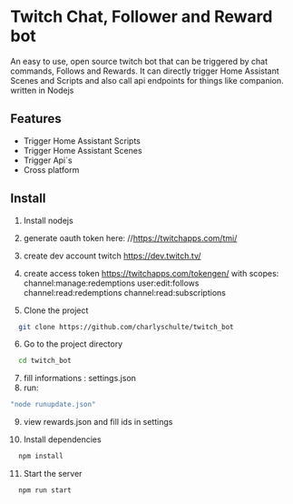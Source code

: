 
# Twitch Chat, Follower and Reward bot

An easy to use, open source twitch bot that can be triggered by chat commands,
Follows and Rewards.
It can directly trigger Home Assistant Scenes and Scripts and also call api endpoints for things like companion.
written in Nodejs

## Features

- Trigger Home Assistant Scripts
- Trigger Home Assistant Scenes
- Trigger Api´s
- Cross platform



## Install
1) Install nodejs

2) generate oauth token here: //https://twitchapps.com/tmi/

3) create dev account twitch https://dev.twitch.tv/

4) create access token https://twitchapps.com/tokengen/
with scopes: channel:manage:redemptions user:edit:follows channel:read:redemptions channel:read:subscriptions

5) Clone the project

```bash
  git clone https://github.com/charlyschulte/twitch_bot
```

6) Go to the project directory

```bash
  cd twitch_bot
```
7) fill informations : settings.json
8) run: 
```bash
"node runupdate.json"
```
9) view rewards.json and fill ids in settings

10) Install dependencies

```bash
  npm install
```

11) Start the server

```bash
  npm run start
```

